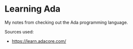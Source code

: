 # Learning Ada

My notes from checking out the Ada programming language.

Sources used:
- https://learn.adacore.com/